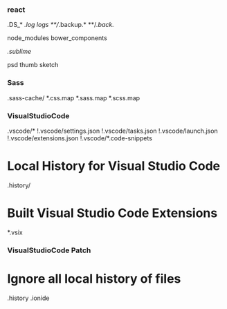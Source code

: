 ### react ###
.DS_*
*.log
logs
**/*.backup.*
**/*.back.*

node_modules
bower_components

*.sublime*

psd
thumb
sketch

### Sass ###
.sass-cache/
*.css.map
*.sass.map
*.scss.map

### VisualStudioCode ###
.vscode/*
!.vscode/settings.json
!.vscode/tasks.json
!.vscode/launch.json
!.vscode/extensions.json
!.vscode/*.code-snippets

# Local History for Visual Studio Code
.history/

# Built Visual Studio Code Extensions
*.vsix

### VisualStudioCode Patch ###
# Ignore all local history of files
.history
.ionide
